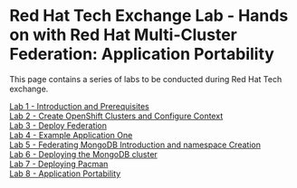 # Red Hat Tech Exchange Lab - Hands on with Red Hat Multi-Cluster Federation: Application Portability
This page contains a series of labs to be conducted during Red Hat Tech exchange.

[Lab 1 - Introduction and Prerequisites](/1.md)<br>
[Lab 2 - Create OpenShift Clusters and Configure Context](/2.md)<br>
[Lab 3 - Deploy Federation](/3.md)<br>
[Lab 4 - Example Application One](/4.md)<br>
[Lab 5 - Federating MongoDB Introduction and namespace Creation](/5.md)<br>
[Lab 6 - Deploying the MongoDB cluster](/6.md)<br>
[Lab 7 - Deploying Pacman](/7.md)<br>
[Lab 8 - Application Portability](/8.md)<br>
